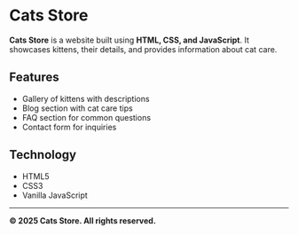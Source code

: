 # Cats Store

**Cats Store** is a website built using **HTML, CSS, and JavaScript**. It showcases kittens, their details, and provides information about cat care.

## Features
- Gallery of kittens with descriptions
- Blog section with cat care tips
- FAQ section for common questions
- Contact form for inquiries

## Technology
- HTML5
- CSS3
- Vanilla JavaScript

---

**© 2025 Cats Store. All rights reserved.**


